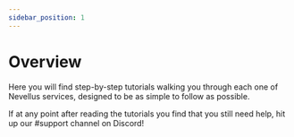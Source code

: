 ```yaml
---
sidebar_position: 1
---
```


# Overview

Here you will find step-by-step tutorials walking you through each one of Nevellus services, designed to be as simple to follow as possible.

If at any point after reading the tutorials you find that you still need help, hit up our #support channel on Discord!
